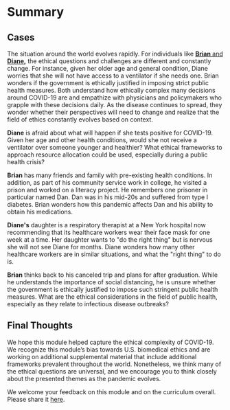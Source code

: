 # Summary

## Cases

The situation around the world evolves rapidly. For individuals like [**Brian** and **Diane**](https://curriculum.covidstudentresponse.org/curriculum-overview/cases#case-1-brian)**,** the ethical questions and challenges are different and constantly change. For instance, given her older age and general condition, Diane worries that she will not have access to a ventilator if she needs one. Brian wonders if the government is ethically justified in imposing strict public health measures. Both understand how ethically complex many decisions around COVID-19 are and empathize with physicians and policymakers who grapple with these decisions daily. As the disease continues to spread, they wonder whether their perspectives will need to change and realize that the field of ethics constantly evolves based on context.

**Diane** is afraid about what will happen if she tests positive for COVID-19. Given her age and other health conditions, would she not receive a ventilator over someone younger and healthier? What ethical frameworks to approach resource allocation could be used, especially during a public health crisis?

**Brian** has many friends and family with pre-existing health conditions. In addition, as part of his community service work in college, he visited a prison and worked on a literacy project. He remembers one prisoner in particular named Dan. Dan was in his mid-20s and suffered from type I diabetes. Brian wonders how this pandemic affects Dan and his ability to obtain his medications.

**Diane's** daughter is a respiratory therapist at a New York hospital now recommending that its healthcare workers wear their face mask for one week at a time. Her daughter wants to "do the right thing" but is nervous she will not see Diane for months. Diane wonders how many other healthcare workers are in similar situations, and what the "right thing" to do is.

**Brian** thinks back to his canceled trip and plans for after graduation. While he understands the importance of social distancing, he is unsure whether the government is ethically justified to impose such stringent public health measures. What are the ethical considerations in the field of public health, especially as they relate to infectious disease outbreaks?

## Final Thoughts

We hope this module helped capture the ethical complexity of COVID-19. We recognize this module’s bias towards U.S. biomedical ethics and are working on additional supplemental material that include additional frameworks prevalent throughout the world. Nonetheless, we think many of the ethical questions are universal, and we encourage you to think closely about the presented themes as the pandemic evolves.

We welcome your feedback on this module and on the curriculum overall. Please share it [here](https://docs.google.com/forms/d/e/1FAIpQLSdZGYWkx5AVaYUIxCwvQmI75Vu6jVOHkinhDHr_XbrQq4WMTg/viewform).  


